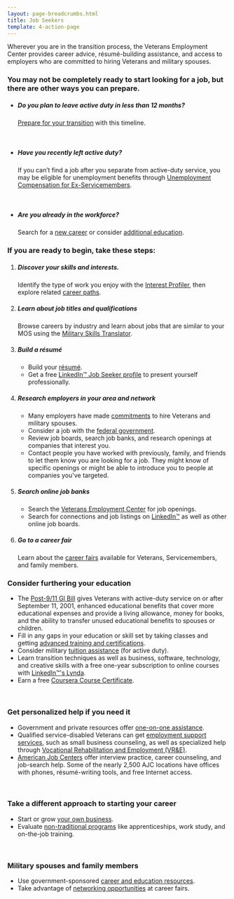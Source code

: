 ```yaml
---
layout: page-breadcrumbs.html
title: Job Seekers
template: 4-action-page
---
```


Wherever you are in the transition process, the Veterans Employment Center provides career advice, résumé-building assistance, and access to employers who are committed to hiring Veterans and military spouses.

<div class="call-out" markdown="1">

### You may not be completely ready to start looking for a job, but there are other ways you can prepare.

- ##### Do you plan to leave active duty in less than 12 months?

  [Prepare for your transition](/employment/job-seekers/less-than-one-year) with this timeline.

<br>

- ##### Have you recently left active duty?

  If you can’t find a job after you separate from active-duty service, you may be eligible for unemployment benefits through [Unemployment Compensation for Ex-Servicemembers](/employment/job-seekers/unemployment-support).

<br>

- ##### Are you already in the workforce?

  Search for a [new career](/employment/job-seekers/search-jobs) or consider [additional education](/education/gi-bill/).

</div>

### If you are ready to begin, take these steps:

<ol class="process" markdown="0">
<li class="step one" markdown="1">

##### Discover your skills and interests.<br>

Identify the type of work you enjoy with the [Interest Profiler](/employment/job-seekers/interest-profiler), then explore related [career paths](https://www.mynextmove.org/).
</li>

<li class="step two" markdown="1">

##### Learn about job titles and qualifications<br>

Browse careers by industry and learn about jobs that are similar to your MOS using the [Military Skills Translator](/employment/job-seekers/skills-translator).
</li>

<li class="step three" markdown="1">

##### Build a résumé<br>

- Build your [résumé](/employment/job-seekers/create-resume).
- Get a free [LinkedIn&trade; Job Seeker profile](https://veterans.linkedin.com/) to present yourself professionally.
</li>

<li class="step four" markdown="1">

##### Research employers in your area and network

- Many employers have made [commitments](/employment/commitments) to hire Veterans and military spouses.
- Consider a job with the [federal government](/employment/job-seekers/federal-employment).
- Review job boards, search job banks, and research openings at companies that interest you.
- Contact people you have worked with previously, family, and friends to let them know you are looking for a job. They might know of specific openings or might be able to introduce you to people at companies you've targeted.
</li>

<li class="step five" markdown="1">

##### Search online job banks

- Search the [Veterans Employment Center](/employment/job-seekers/search-jobs) for job openings.
- Search for connections and job listings on [LinkedIn&trade;](https://veterans.linkedin.com/) as well as other online job boards.
</li>

<li class="step six last" markdown="1">

##### Go to a career fair

Learn about the [career fairs](/employment/job-seekers/career-fairs) available for Veterans, Servicemembers, and family members.
</li>

</ol>


### Consider furthering your education
- The [Post-9/11 GI Bill](/education/gi-bill/post-9-11/) gives Veterans with active-duty service on or after September 11, 2001, enhanced educational benefits that cover more educational expenses and provide a living allowance, money for books, and the ability to transfer unused educational benefits to spouses or children.
- Fill in any gaps in your education or skill set by taking classes and getting [advanced training and certifications](/education/advanced-training-and-certifications/).
- Consider military [tuition assistance](http://myarmybenefits.us.army.mil/Home/Benefit_Library/Federal_Benefits_Page/Tuition_Assistance_(TA).html?serv=149) (for active duty).
- Learn transition techniques as well as business, software, technology, and creative skills with a free one-year subscription to online courses with [LinkedIn&trade;'s Lynda](https://veterans.linkedin.com).
- Earn a free [Coursera Course Certificate](https://www.surveymonkey.com/r/QSGQRFN).

<br>

### Get personalized help if you need it

- Government and private resources offer [one-on-one assistance](/employment/job-seekers/one-on-one).
- Qualified service-disabled Veterans can get [employment support services](/employment/job-seekers/service-disabled), such as small business counseling, as well as specialized help through [Vocational Rehabilitation and Employment (VR&amp;E)](http://www.benefits.va.gov/vocrehab/index.asp).
- [American Job Centers](http://www.careeronestop.org/ReEmployment/Veterans/JobSearchHelp/ChangeCareers/one-stop-career-centers.aspx) offer interview practice, career counseling, and job-search help. Some of the nearly 2,500 AJC locations have offices with phones, résumé-writing tools, and free Internet access.

<br>

### Take a different approach to starting your career

- Start or grow [your own business](/employment/job-seekers/start/).
- Evaluate [non-traditional programs](/education/work-learn/job-and-apprenticeship/) like apprenticeships, work study, and on-the-job training.

<br>

### Military spouses and family members

- Use government-sponsored [career and education resources](/employment/job-seekers/family-members/).
- Take advantage of [networking opportunities](/employment/job-seekers/career-fairs/) at career fairs.
